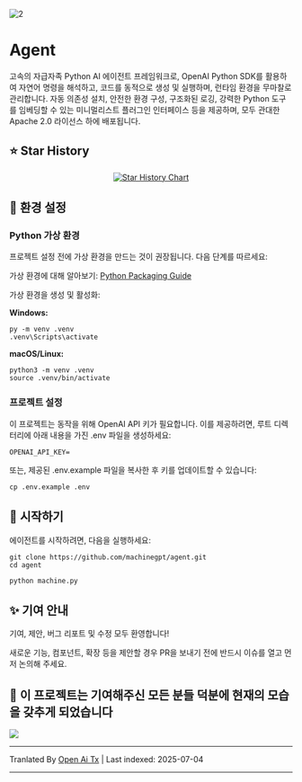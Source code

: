 ![2](https://github.com/user-attachments/assets/a18257a3-a678-4fd4-bf77-750dab4d99bb)

# Agent

고속의 자급자족 Python AI 에이전트 프레임워크로, OpenAI Python SDK를 활용하여 자연어 명령을 해석하고, 코드를 동적으로 생성 및 실행하며, 런타임 환경을 무마찰로 관리합니다. 자동 의존성 설치, 안전한 환경 구성, 구조화된 로깅, 강력한 Python 도구를 임베딩할 수 있는 미니멀리스트 플러그인 인터페이스 등을 제공하며, 모두 관대한 Apache 2.0 라이선스 하에 배포됩니다.

## ⭐ Star History

<p align="center">
  <a href="https://star-history.com/#machinegpt/agent&Date">
    <img alt="Star History Chart" src="https://api.star-history.com/svg?repos=machinegpt/agent&type=Date&theme=dark" onerror="this.src='https://api.star-history.com/svg?repos=machinegpt/agent&type=Date'" />
  </a>
</p>


## 🔧 환경 설정

### Python 가상 환경
프로젝트 설정 전에 가상 환경을 만드는 것이 권장됩니다. 다음 단계를 따르세요:

가상 환경에 대해 알아보기: [Python Packaging Guide](https://packaging.python.org/en/latest/guides/installing-using-pip-and-virtual-environments/)

가상 환경을 생성 및 활성화:

**Windows:**

```
py -m venv .venv
.venv\Scripts\activate
```

**macOS/Linux:**
```
python3 -m venv .venv
source .venv/bin/activate
```

### 프로젝트 설정
이 프로젝트는 동작을 위해 OpenAI API 키가 필요합니다. 이를 제공하려면, 루트 디렉터리에 아래 내용을 가진 .env 파일을 생성하세요:
```
OPENAI_API_KEY=
```
또는, 제공된 .env.example 파일을 복사한 후 키를 업데이트할 수 있습니다:
```
cp .env.example .env
```

## 🧠 시작하기
에이전트를 시작하려면, 다음을 실행하세요:
```
git clone https://github.com/machinegpt/agent.git
cd agent

python machine.py
```

## ✨ 기여 안내

기여, 제안, 버그 리포트 및 수정 모두 환영합니다!

새로운 기능, 컴포넌트, 확장 등을 제안할 경우 PR을 보내기 전에 반드시 이슈를 열고 먼저 논의해 주세요.

## 💖 이 프로젝트는 기여해주신 모든 분들 덕분에 현재의 모습을 갖추게 되었습니다
<a href="https://github.com/machinegpt/agent/graphs/contributors">
  <img src="https://contrib.rocks/image?repo=machinegpt/agent" />
</a>


---

Tranlated By [Open Ai Tx](https://github.com/OpenAiTx/OpenAiTx) | Last indexed: 2025-07-04

---